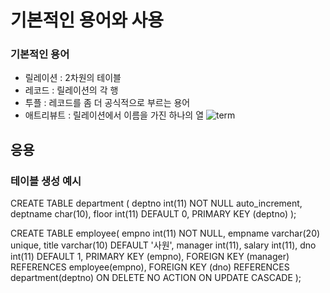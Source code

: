 # 기본적인 용어와 사용

### 기본적인 용어
- 릴레이션 : 2차원의 테이블
- 레코드 : 릴레이션의 각 행
- 투플 : 레코드를 좀 더 공식적으로 부르는 용어
- 애트리뷰트 : 릴레이션에서 이름을 가진 하나의 열
![term](https://user-images.githubusercontent.com/46295659/51072605-ef7f7280-16a6-11e9-9781-0f226362f591.JPG)


## 응용

### 테이블 생성 예시

CREATE TABLE department (
    deptno int(11) NOT NULL auto_increment,
    deptname char(10),
    floor int(11) DEFAULT 0,
    PRIMARY KEY (deptno)
);

CREATE TABLE employee(
    empno int(11) NOT NULL,
    empname varchar(20) unique,
    title varchar(10) DEFAULT '사원',
    manager int(11),
    salary int(11),
    dno int(11) DEFAULT 1,
    PRIMARY KEY (empno),
    FOREIGN KEY (manager) REFERENCES employee(empno),
    FOREIGN KEY (dno) REFERENCES department(deptno)
    ON DELETE NO ACTION
    ON UPDATE CASCADE
);
